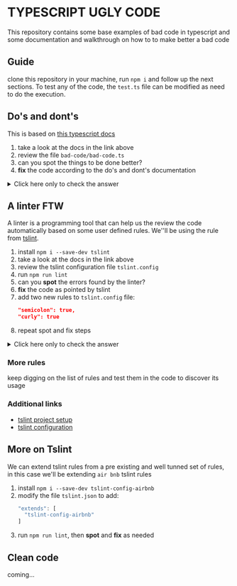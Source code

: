 # TYPESCRIPT UGLY CODE

This repository contains some base examples of bad code in typescript and some documentation and walkthrough on how to to make better a bad code

## Guide

clone this repository in your machine, run `npm i` and follow up the next sections. To test any of the code, the `test.ts` file can be modified as need to do the execution.

## Do's and dont's

This is based on [this typescript docs](https://www.typescriptlang.org/docs/handbook/declaration-files/do-s-and-don-ts.html)

1. take a look at the docs in the link above
1. review the file `bad-code/bad-code.ts`
1. can you spot the things to be done better?
1. **fix** the code according to the do's and dont's documentation

<details><summary>Click here only to check the answer</summary>
<p>

```ts
interface Example {
  diff(one: string, two: string, three: boolean): number;
  diff(one: string, two: string): number;
  diff(one: string): number;
}

interface Size {
  length(b: string|Array<any>): number;
}

class BadCode {
  public palindrome(input: string): boolean {
    return input.split('').reverse().join('') === input;
  }

  public length(input: string): number {
    return input.length;
  }

  public exec(func: () => number): number {
    return func();
  }
}
```

</p>
</details>

## A linter FTW

A linter is a programming tool that can help us the review the code automatically based on some user defined rules. We''ll be using the rule from [tslint](https://palantir.github.io/tslint/rules/).

1. install `npm i --save-dev tslint`
1. take a look at the docs in the link above
1. review the tslint configuration file `tslint.config`
1. run `npm run lint`
1. can you **spot**  the errors found by the linter?
1. **fix** the code as pointed by tslint
1. add two new rules to `tslint.config` file:
    ```json
    "semicolon": true,
    "curly": true
    ```
1. repeat spot and fix steps

<details><summary>Click here only to check the answer</summary>
<p>

```ts
function getFullNameLength(name: string) {
  let nameCopy = name;
  if (nameCopy.length === 0){
    nameCopy = 'John'
  }

  const lastName = 'Doe';

  return `${nameCopy} + ${lastName}`.toUpperCase();
}
```

</p>
</details>

### More rules

keep digging on the list of rules and test them in the code to discover its usage

### Additional links

* [tslint project setup](https://spin.atomicobject.com/2017/06/05/tslint-linting-setup/)
* [tslint configuration](https://www.youtube.com/watch?v=syddCEdvAhI)

## More on Tslint

We can extend tslint rules from a pre existing and well tunned set of rules, in this case we'll be extending `air bnb` tslint rules

1. install `npm i --save-dev tslint-config-airbnb`
1. modify the file `tslint.json` to add:
    ```js
    "extends": [
      "tslint-config-airbnb"
    ]
    ```
1. run `npm run lint`, then **spot** and **fix** as needed

## Clean code

coming...
